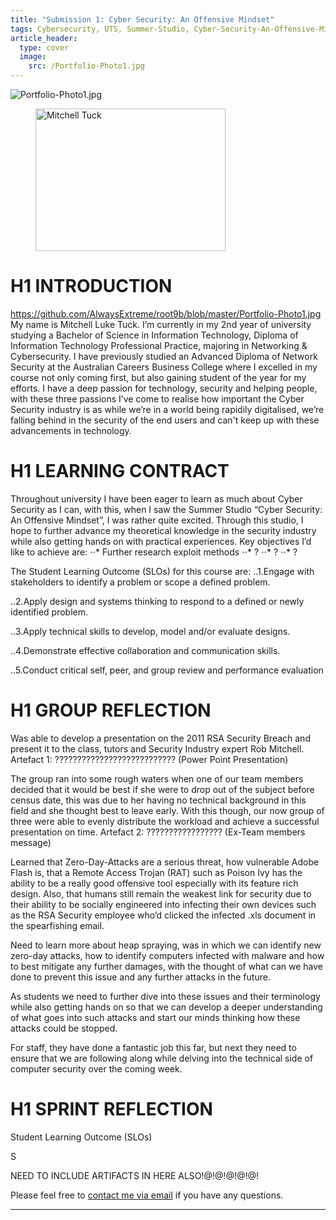```yaml
---
title: "Submission 1: Cyber Security: An Offensive Mindset"
tags: Cybersecurity, UTS, Summer-Studio, Cyber-Security-An-Offensive-Mindset, Sprint-1
article_header:
  type: cover
  image:
    src: /Portfolio-Photo1.jpg
---
```


![Portfolio-Photo1.jpg](https://github.com/AlwaysExtreme/root9b/blob/master/Portfolio-Photo1.jpg "Mitchell Tuck")

<figure>
  <img src="https://github.com/AlwaysExtreme/root9b/blob/master/Portfolio-Photo1.jpg" alt="Mitchell Tuck" width="304" height="228">
</figure> 

# H1 INTRODUCTION
https://github.com/AlwaysExtreme/root9b/blob/master/Portfolio-Photo1.jpg
My name is Mitchell Luke Tuck. I’m currently in my 2nd year of university studying a Bachelor of Science in Information Technology, Diploma of Information Technology Professional Practice, majoring in Networking & Cybersecurity. I have previously studied an Advanced Diploma of Network Security at the Australian Careers Business College where I excelled in my course not only coming first, but also gaining student of the year for my efforts. I have a deep passion for technology, security and helping people, with these three passions I’ve come to realise how important the Cyber Security industry is as while we’re in a world being rapidily digitalised, we’re falling behind in the security of the end users and can't keep up with these advancements in technology.


# H1 LEARNING CONTRACT

Throughout university I have been eager to learn as much about Cyber Security as I can, with this, when I saw the Summer Studio “Cyber Security: An Offensive Mindset”, I was rather quite excited. Through this studio, I hope to further advance my theoretical knowledge in the security industry while also getting hands on with practical experiences.
Key objectives I’d like to achieve are:
⋅⋅* Further research exploit methods
⋅⋅*	?
⋅⋅*	?
⋅⋅*	?

The Student Learning Outcome (SLOs) for this course are:
..1.Engage with stakeholders to identify a problem or scope a defined problem.

..2.Apply design and systems thinking to respond to a defined or newly identified problem.

..3.Apply technical skills to develop, model and/or evaluate designs.

..4.Demonstrate effective collaboration and communication skills.

..5.Conduct critical self, peer, and group review and performance evaluation


# H1 GROUP REFLECTION
Was able to develop a presentation on the 2011 RSA Security Breach and present it to the class, tutors and Security Industry expert Rob Mitchell.
Artefact 1:
 ???????????????????????????
(Power Point Presentation)

The group ran into some rough waters when one of our team members decided that it would be best if she were to drop out of the subject before census date, this was due to her having no technical background in this field and she thought best to leave early. With this though, our now group of three were able to evenly distribute the workload and achieve a successful presentation on time.
Artefact 2:
 ?????????????????
(Ex-Team members message)

Learned that Zero-Day-Attacks are a serious threat, how vulnerable Adobe Flash is, that a Remote Access Trojan (RAT) such as Poison Ivy has the ability to be a really good offensive tool especially with its feature rich design. Also, that humans still remain the weakest link for security due to their ability to be socially engineered into infecting their own devices such as the RSA Security employee who’d clicked the infected .xls document in the spearfishing email.

Need to learn more about heap spraying, was in which we can identify new zero-day attacks, how to identify computers infected with malware and how to best mitigate any further damages, with the thought of what can we have done to prevent this issue and any further attacks in the future.

As students we need to further dive into these issues and their terminology while also getting hands on so that we can develop a deeper understanding of what goes into such attacks and start our minds thinking how these attacks could be stopped.

For staff, they have done a fantastic job this far, but next they need to ensure that we are following along while delving into the technical side of computer security over the coming week.





# H1 SPRINT REFLECTION
Student Learning Outcome (SLOs)


S



NEED TO INCLUDE ARTIFACTS IN HERE ALSO!@!@!@!@!@!

Please feel free to [contact me via email](mailto:mitchell.l.tuck@student.uts.edu.au) if you have any questions.

<!--more-->

---
